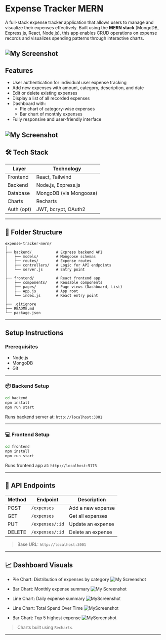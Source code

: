 
# Expense Tracker MERN

A full-stack expense tracker application that allows users to manage and visualize their expenses effectively. Built using the **MERN stack** (MongoDB, Express.js, React, Node.js), this app enables CRUD operations on expense records and visualizes spending patterns through interactive charts.

![My Screenshot](https://private-user-images.githubusercontent.com/120164449/459372862-6877cb4a-a84f-4979-9a07-a7a452e550fe.png?jwt=eyJhbGciOiJIUzI1NiIsInR5cCI6IkpXVCJ9.eyJpc3MiOiJnaXRodWIuY29tIiwiYXVkIjoicmF3LmdpdGh1YnVzZXJjb250ZW50LmNvbSIsImtleSI6ImtleTUiLCJleHAiOjE3NTA5MzUxMjgsIm5iZiI6MTc1MDkzNDgyOCwicGF0aCI6Ii8xMjAxNjQ0NDkvNDU5MzcyODYyLTY4NzdjYjRhLWE4NGYtNDk3OS05YTA3LWE3YTQ1MmU1NTBmZS5wbmc_WC1BbXotQWxnb3JpdGhtPUFXUzQtSE1BQy1TSEEyNTYmWC1BbXotQ3JlZGVudGlhbD1BS0lBVkNPRFlMU0E1M1BRSzRaQSUyRjIwMjUwNjI2JTJGdXMtZWFzdC0xJTJGczMlMkZhd3M0X3JlcXVlc3QmWC1BbXotRGF0ZT0yMDI1MDYyNlQxMDQ3MDhaJlgtQW16LUV4cGlyZXM9MzAwJlgtQW16LVNpZ25hdHVyZT05MzcxYmE1YjY4ZmI0YmZhYzA2NzlhYTJhMjlkYWRlYmE0OGNlNWNhYTRkZTg3ZmQ4YTEwZjI0YWU1M2E0ZTc0JlgtQW16LVNpZ25lZEhlYWRlcnM9aG9zdCJ9.hnT-lwEllTY0QmiiT39MROlix7_qtK3eWxSGzWNGi98)
---

## Features

- User authentication for individual user expense tracking
- Add new expenses with amount, category, description, and date
- Edit or delete existing expenses
- Display a list of all recorded expenses
- Dashboard with:
  - Pie chart of category-wise expenses
  - Bar chart of monthly expenses
- Fully responsive and user-friendly interface

![My Screenshot](https://drive.google.com/file/d/1VDu2_HeN3PloHafPvz1RslH0CPbVSPbo/view?usp=drive_link)
---


## 🛠️ Tech Stack

| Layer     | Technology              |
|-----------|--------------------------|
| Frontend  | React, Tailwind          |
| Backend   | Node.js, Express.js      |
| Database  | MongoDB (via Mongoose)   |
| Charts    | Recharts                 |
| Auth (opt)| JWT, bcrypt, OAuth2      |

---

## 📂 Folder Structure

```
expense-tracker-mern/
│
├── backend/           # Express backend API
│   ├── models/        # Mongoose schemas
│   ├── routes/        # Expense routes
│   ├── controllers/   # Logic for API endpoints
│   └── server.js      # Entry point
│
├── frontend/          # React frontend app
│   ├── components/    # Reusable components
│   ├── pages/         # Page views (Dashboard, List)
│   ├── App.js         # App root
│   └── index.js       # React entry point
│
├── .gitignore
├── README.md
└── package.json
```

---

## Setup Instructions

### Prerequisites

- Node.js
- MongoDB 
- Git

---

### 📦 Backend Setup

```bash
cd backend
npm install
npm run start
```

Runs backend server at: `http://localhost:3001`

---

### 💻 Frontend Setup

```bash
cd frontend
npm install
npm run start
```

Runs frontend app at: `http://localhost:5173`

---

## 🔌 API Endpoints

| Method | Endpoint            | Description              |
|--------|---------------------|--------------------------|
| POST   | `/expenses`         | Add a new expense        |
| GET    | `/expenses`         | Get all expenses         |
| PUT    | `/expenses/:id`     | Update an expense        |
| DELETE | `/expenses/:id`     | Delete an expense        |

> Base URL: `http://localhost:3001`

---

## 📈 Dashboard Visuals

- Pie Chart: Distribution of expenses by category
  ![My Screenshot](https://private-user-images.githubusercontent.com/120164449/459372859-9826833e-69ad-41ae-b29d-a1a698588131.png?jwt=eyJhbGciOiJIUzI1NiIsInR5cCI6IkpXVCJ9.eyJpc3MiOiJnaXRodWIuY29tIiwiYXVkIjoicmF3LmdpdGh1YnVzZXJjb250ZW50LmNvbSIsImtleSI6ImtleTUiLCJleHAiOjE3NTA5MzU1MzYsIm5iZiI6MTc1MDkzNTIzNiwicGF0aCI6Ii8xMjAxNjQ0NDkvNDU5MzcyODU5LTk4MjY4MzNlLTY5YWQtNDFhZS1iMjlkLWExYTY5ODU4ODEzMS5wbmc_WC1BbXotQWxnb3JpdGhtPUFXUzQtSE1BQy1TSEEyNTYmWC1BbXotQ3JlZGVudGlhbD1BS0lBVkNPRFlMU0E1M1BRSzRaQSUyRjIwMjUwNjI2JTJGdXMtZWFzdC0xJTJGczMlMkZhd3M0X3JlcXVlc3QmWC1BbXotRGF0ZT0yMDI1MDYyNlQxMDUzNTZaJlgtQW16LUV4cGlyZXM9MzAwJlgtQW16LVNpZ25hdHVyZT1hYjhkYmVlODc1NWIzZjg2NzFjOGEzYTY2YzMwN2VhOTI3Y2ZjMzM4Mjk4OTNiOWFlNDBiMDBjOTk5ODU0ZjNjJlgtQW16LVNpZ25lZEhlYWRlcnM9aG9zdCJ9.hiQsFiHIfd7p97z_Nc0PiWs_sxNdfTIfmEGEqbXKknk)
  
- Bar Chart: Monthly expense summary
  ![My Screenshot](https://private-user-images.githubusercontent.com/120164449/459372857-71084945-b202-4305-882c-3c2283e27375.png?jwt=eyJhbGciOiJIUzI1NiIsInR5cCI6IkpXVCJ9.eyJpc3MiOiJnaXRodWIuY29tIiwiYXVkIjoicmF3LmdpdGh1YnVzZXJjb250ZW50LmNvbSIsImtleSI6ImtleTUiLCJleHAiOjE3NTA5MzU1MzYsIm5iZiI6MTc1MDkzNTIzNiwicGF0aCI6Ii8xMjAxNjQ0NDkvNDU5MzcyODU3LTcxMDg0OTQ1LWIyMDItNDMwNS04ODJjLTNjMjI4M2UyNzM3NS5wbmc_WC1BbXotQWxnb3JpdGhtPUFXUzQtSE1BQy1TSEEyNTYmWC1BbXotQ3JlZGVudGlhbD1BS0lBVkNPRFlMU0E1M1BRSzRaQSUyRjIwMjUwNjI2JTJGdXMtZWFzdC0xJTJGczMlMkZhd3M0X3JlcXVlc3QmWC1BbXotRGF0ZT0yMDI1MDYyNlQxMDUzNTZaJlgtQW16LUV4cGlyZXM9MzAwJlgtQW16LVNpZ25hdHVyZT1mMGFmZTBkMjE4ZmFmOTBiZmUyZWE0YTNjMTA3ZTcxMDIwMDI3ZTQ4ODIwMzA0NjViMmFlNDM1ODQ3ZTgxODc3JlgtQW16LVNpZ25lZEhlYWRlcnM9aG9zdCJ9.8ltbd1S3ArN_TwelkUvjYPR4nJ9fTIaqXeg1hozLRYE)
- Line Chart: Daily expense summary
  ![MyScreenshot](https://private-user-images.githubusercontent.com/120164449/459372855-b2b0c659-988c-475b-9006-d3bb726742bb.png?jwt=eyJhbGciOiJIUzI1NiIsInR5cCI6IkpXVCJ9.eyJpc3MiOiJnaXRodWIuY29tIiwiYXVkIjoicmF3LmdpdGh1YnVzZXJjb250ZW50LmNvbSIsImtleSI6ImtleTUiLCJleHAiOjE3NTA5MzU4NzgsIm5iZiI6MTc1MDkzNTU3OCwicGF0aCI6Ii8xMjAxNjQ0NDkvNDU5MzcyODU1LWIyYjBjNjU5LTk4OGMtNDc1Yi05MDA2LWQzYmI3MjY3NDJiYi5wbmc_WC1BbXotQWxnb3JpdGhtPUFXUzQtSE1BQy1TSEEyNTYmWC1BbXotQ3JlZGVudGlhbD1BS0lBVkNPRFlMU0E1M1BRSzRaQSUyRjIwMjUwNjI2JTJGdXMtZWFzdC0xJTJGczMlMkZhd3M0X3JlcXVlc3QmWC1BbXotRGF0ZT0yMDI1MDYyNlQxMDU5MzhaJlgtQW16LUV4cGlyZXM9MzAwJlgtQW16LVNpZ25hdHVyZT0zZTAwYmI3MTVhOGFjYTJlYWY0YTAxMjU0ZGQ3NGNlYWM5NjI2NzNiMjI1Y2M3MjBkMDM1Mjg2ODM4YzY0N2FmJlgtQW16LVNpZ25lZEhlYWRlcnM9aG9zdCJ9.0VBLl0npq9n0VkMoq4tHKqi9BxL9Q8nelVOnfjoFrkw)
- Line Chart: Total Spend Over Time
  ![MyScreenshot](https://private-user-images.githubusercontent.com/120164449/459372856-68c2fe6a-c1d7-4bf6-b11f-5b2d9a540895.png?jwt=eyJhbGciOiJIUzI1NiIsInR5cCI6IkpXVCJ9.eyJpc3MiOiJnaXRodWIuY29tIiwiYXVkIjoicmF3LmdpdGh1YnVzZXJjb250ZW50LmNvbSIsImtleSI6ImtleTUiLCJleHAiOjE3NTA5MzU4NzgsIm5iZiI6MTc1MDkzNTU3OCwicGF0aCI6Ii8xMjAxNjQ0NDkvNDU5MzcyODU2LTY4YzJmZTZhLWMxZDctNGJmNi1iMTFmLTViMmQ5YTU0MDg5NS5wbmc_WC1BbXotQWxnb3JpdGhtPUFXUzQtSE1BQy1TSEEyNTYmWC1BbXotQ3JlZGVudGlhbD1BS0lBVkNPRFlMU0E1M1BRSzRaQSUyRjIwMjUwNjI2JTJGdXMtZWFzdC0xJTJGczMlMkZhd3M0X3JlcXVlc3QmWC1BbXotRGF0ZT0yMDI1MDYyNlQxMDU5MzhaJlgtQW16LUV4cGlyZXM9MzAwJlgtQW16LVNpZ25hdHVyZT1jMGYxM2NkMzQ0NTMxMzA2Mzk3ZjkyODU0NmUyNTY2YmM2YTI0OTM0YWJhZGQ1MTk3NTAzNTVhZWUyZWI3NzMwJlgtQW16LVNpZ25lZEhlYWRlcnM9aG9zdCJ9.ygrx-3S6Zbe6n-hXofItcS9sYWEdneTHRMBr12mdecY)
- Bar Chart: Top 5 highest expense
  ![MyScreenshot](https://private-user-images.githubusercontent.com/120164449/459372861-bb56ad94-3068-4daa-800b-8aa82584a820.png?jwt=eyJhbGciOiJIUzI1NiIsInR5cCI6IkpXVCJ9.eyJpc3MiOiJnaXRodWIuY29tIiwiYXVkIjoicmF3LmdpdGh1YnVzZXJjb250ZW50LmNvbSIsImtleSI6ImtleTUiLCJleHAiOjE3NTA5MzU4NzgsIm5iZiI6MTc1MDkzNTU3OCwicGF0aCI6Ii8xMjAxNjQ0NDkvNDU5MzcyODYxLWJiNTZhZDk0LTMwNjgtNGRhYS04MDBiLThhYTgyNTg0YTgyMC5wbmc_WC1BbXotQWxnb3JpdGhtPUFXUzQtSE1BQy1TSEEyNTYmWC1BbXotQ3JlZGVudGlhbD1BS0lBVkNPRFlMU0E1M1BRSzRaQSUyRjIwMjUwNjI2JTJGdXMtZWFzdC0xJTJGczMlMkZhd3M0X3JlcXVlc3QmWC1BbXotRGF0ZT0yMDI1MDYyNlQxMDU5MzhaJlgtQW16LUV4cGlyZXM9MzAwJlgtQW16LVNpZ25hdHVyZT1jNjM1ZTgwYjgyMmY0MjZiNDhiNDA2ZjJhNWNjMzAxYjU0ZjAxN2ExYzY2YTkxNDdmYjg4YWUzMjcwNzg4YTNmJlgtQW16LVNpZ25lZEhlYWRlcnM9aG9zdCJ9.0CeyQ_rrAWUdfQJCFHTKNOOu_zMJ6dsmJOw-pR8ko_E)
  

> Charts built using `Recharts`.

---
